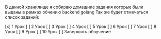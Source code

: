 В данной хранилище я собираю домашние задания которые были выданы в рамках обчению backend golang
Так же будет отмечаться список заданий:

[х] 1 Урок
[ ] 2 Урок
[ ] 3 Урок
[ ] 4 Урок
[ ] 5 Урок
[ ] 6 Урок
[ ] 7 Урок
[ ] 8 Урок
[ ] 9 Урок
[ ] 10 Урок
[ ] Завершить обчучение

